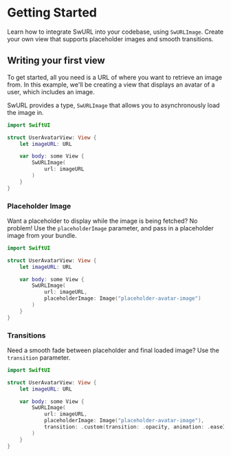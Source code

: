 # Getting Started

Learn how to integrate SwURL into your codebase, using ``SwURLImage``. Create your own view that supports placeholder images and smooth transitions.

## Writing your first view

To get started, all you need is a URL of where you want to retrieve an image from. 
In this example, we'll be creating a view that displays an avatar of a user, which includes an image.

SwURL provides a type, ``SwURLImage`` that allows you to asynchronously load the image in.

```swift
import SwiftUI

struct UserAvatarView: View {
    let imageURL: URL

    var body: some View {
        SwURLImage(
            url: imageURL
        )
    }
}
```

### Placeholder Image

Want a placeholder to display while the image is being fetched? No problem! 
Use the `placeholderImage` parameter, and pass in a placeholder image from your bundle.

```swift
import SwiftUI

struct UserAvatarView: View {
    let imageURL: URL

    var body: some View {
        SwURLImage(
            url: imageURL,
            placeholderImage: Image("placeholder-avatar-image")
        )
    }
}
```

### Transitions

Need a smooth fade between placeholder and final loaded image? 
Use the `transition` parameter.

```swift
import SwiftUI

struct UserAvatarView: View {
    let imageURL: URL

    var body: some View {
        SwURLImage(
            url: imageURL,
            placeholderImage: Image("placeholder-avatar-image"),
            transition: .custom(transition: .opacity, animation: .easeIn)
        )
    }
}
```
